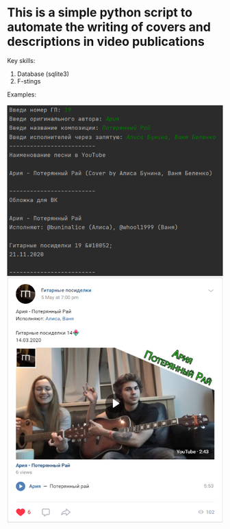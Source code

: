 # This is a simple python script to automate the writing of covers and descriptions in video publications
Key skills:
1.   Database (sqlite3)
2.   F-stings


Examples:\
\
<img src="https://github.com/dichka/GG/blob/main/img/Screen.png" />
<img src="https://github.com/dichka/GG/blob/main/img/Screen2.png" />

